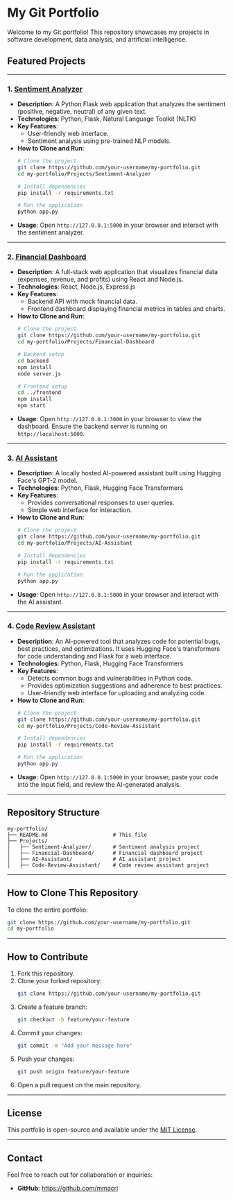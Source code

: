 
# My Git Portfolio

Welcome to my Git portfolio! This repository showcases my projects in software development, data analysis, and artificial intelligence. 

## Featured Projects

---

### 1. [Sentiment Analyzer](Projects/Sentiment-Analyzer)
- **Description**: A Python Flask web application that analyzes the sentiment (positive, negative, neutral) of any given text.
- **Technologies**: Python, Flask, Natural Language Toolkit (NLTK)
- **Key Features**:
  - User-friendly web interface.
  - Sentiment analysis using pre-trained NLP models.
- **How to Clone and Run**:
  ```bash
  # Clone the project
  git clone https://github.com/your-username/my-portfolio.git
  cd my-portfolio/Projects/Sentiment-Analyzer

  # Install dependencies
  pip install -r requirements.txt

  # Run the application
  python app.py
  ```
- **Usage**: Open `http://127.0.0.1:5000` in your browser and interact with the sentiment analyzer.

---

### 2. [Financial Dashboard](Projects/Financial-Dashboard)
- **Description**: A full-stack web application that visualizes financial data (expenses, revenue, and profits) using React and Node.js.
- **Technologies**: React, Node.js, Express.js
- **Key Features**:
  - Backend API with mock financial data.
  - Frontend dashboard displaying financial metrics in tables and charts.
- **How to Clone and Run**:
  ```bash
  # Clone the project
  git clone https://github.com/your-username/my-portfolio.git
  cd my-portfolio/Projects/Financial-Dashboard

  # Backend setup
  cd backend
  npm install
  node server.js

  # Frontend setup
  cd ../frontend
  npm install
  npm start
  ```
- **Usage**: Open `http://127.0.0.1:3000` in your browser to view the dashboard. Ensure the backend server is running on `http://localhost:5000`.

---

### 3. [AI Assistant](Projects/AI-Assistant)
- **Description**: A locally hosted AI-powered assistant built using Hugging Face's GPT-2 model.
- **Technologies**: Python, Flask, Hugging Face Transformers
- **Key Features**:
  - Provides conversational responses to user queries.
  - Simple web interface for interaction.
- **How to Clone and Run**:
  ```bash
  # Clone the project
  git clone https://github.com/your-username/my-portfolio.git
  cd my-portfolio/Projects/AI-Assistant

  # Install dependencies
  pip install -r requirements.txt

  # Run the application
  python app.py
  ```
- **Usage**: Open `http://127.0.0.1:5000` in your browser and interact with the AI assistant.

---

### 4. [Code Review Assistant](Projects/Code-Review-Assistant)
- **Description**: An AI-powered tool that analyzes code for potential bugs, best practices, and optimizations. It uses Hugging Face's transformers for code understanding and Flask for a web interface.
- **Technologies**: Python, Flask, Hugging Face Transformers
- **Key Features**:
  - Detects common bugs and vulnerabilities in Python code.
  - Provides optimization suggestions and adherence to best practices.
  - User-friendly web interface for uploading and analyzing code.
- **How to Clone and Run**:
  ```bash
  # Clone the project
  git clone https://github.com/your-username/my-portfolio.git
  cd my-portfolio/Projects/Code-Review-Assistant

  # Install dependencies
  pip install -r requirements.txt

  # Run the application
  python app.py
  ```
- **Usage**: Open `http://127.0.0.1:5000` in your browser, paste your code into the input field, and review the AI-generated analysis.

---

## Repository Structure

```
my-portfolio/
├── README.md                     # This file
├── Projects/
│   ├── Sentiment-Analyzer/       # Sentiment analysis project
│   ├── Financial-Dashboard/      # Financial dashboard project
│   ├── AI-Assistant/             # AI assistant project
│   ├── Code-Review-Assistant/    # Code review assistant project
```

---

## How to Clone This Repository

To clone the entire portfolio:
```bash
git clone https://github.com/your-username/my-portfolio.git
cd my-portfolio
```

---

## How to Contribute

1. Fork this repository.
2. Clone your forked repository:
   ```bash
   git clone https://github.com/your-username/my-portfolio.git
   ```
3. Create a feature branch:
   ```bash
   git checkout -b feature/your-feature
   ```
4. Commit your changes:
   ```bash
   git commit -m "Add your message here"
   ```
5. Push your changes:
   ```bash
   git push origin feature/your-feature
   ```
6. Open a pull request on the main repository.

---

## License

This portfolio is open-source and available under the [MIT License](LICENSE).

---

## Contact

Feel free to reach out for collaboration or inquiries:

- **GitHub**: https://github.com/mmacri


